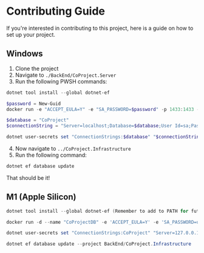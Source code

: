 # Contributing Guide

If you're interested in contributing to this project, here is a guide on how to set up your project.

## Windows

1. Clone the project
1. Navigate to `./BackEnd/CoProject.Server`
1. Run the following PWSH commands:

```powershell
dotnet tool install --global dotnet-ef

$password = New-Guid
docker run -e "ACCEPT_EULA=Y" -e "SA_PASSWORD=$password" -p 1433:1433 -d --name "CoProjectMSSQL" mcr.microsoft.com/mssql/server:2019-latest

$database = "CoProject"
$connectionString = "Server=localhost;Database=$database;User Id=sa;Password=$password"

dotnet user-secrets set "ConnectionStrings:$database" "$connectionString"
```

4. Now navigate to `../CoProject.Infrastructure`
1. Run the following command:

```powershell
dotnet ef database update
```

That should be it!

## M1 (Apple Silicon)

```powershell
dotnet tool install --global dotnet-ef (Remember to add to PATH for future use)

docker run -d --name "CoProjectDB" -e 'ACCEPT_EULA=Y' -e 'SA_PASSWORD=urpassword' -p 1433:1433 mcr.microsoft.com/azure-sql-edge

dotnet user-secrets set "ConnectionStrings:CoProject" "Server=127.0.0.1;Database=CoProject;User Id=sa;Password=passwordforsa" --project BackEnd/CoProject.Server

dotnet ef database update --project BackEnd/CoProject.Infrastructure
```
